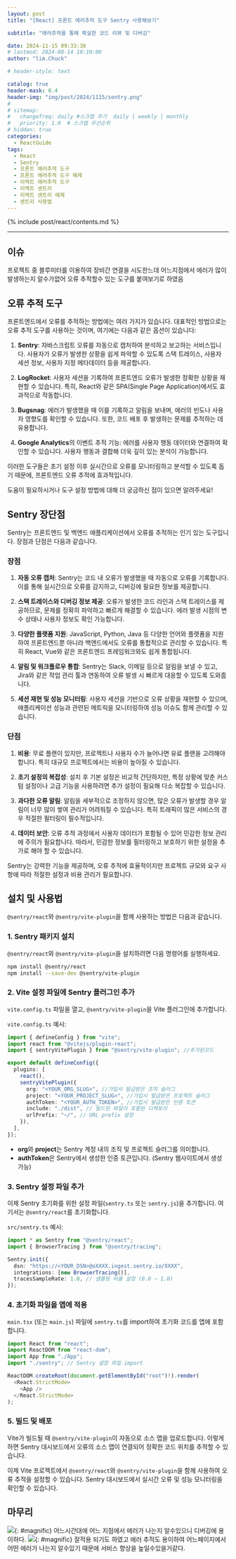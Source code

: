 ```yaml
---
layout: post
title: "[React] 프론트 에러추적 도구 Sentry 사용해보기"

subtitle: "에러추적을 통해 확실한 코드 리뷰 및 디버깅"

date: 2024-11-15 09:33:38
# lastmod: 2024-08-14 10:10:00
author: "lim.Chuck"

# header-style: text

catalog: true
header-mask: 0.4
header-img: "img/post/2024/1115/sentry.png"
#
# sitemap:
#   changefreq: daily #스크랩 주기  daily | weekly | monthly
#   priority: 1.0  # 스크랩 우선순위
# hidden: true
categories:
  - ReactGuide
tags:
  - React
  - Sentry
  - 프론트 에러추적 도구
  - 프론트 에러추적 도구 예제
  - 리엑트 에러추적 도구
  - 리엑트 센트리
  - 리엑트 센트리 예제
  - 센트리 사용법
---
```


{% include post/react/contents.md %}

---

## 이슈

프로젝트 중 블루미터를 이용하여 장비간 연결을 시도한느데 어느지점에서 에러가 많이 발생하는지 알수가없어 오류 추적할수 있는 도구를 붙여보기로 하였음

## 오류 추적 도구

프론트엔드에서 오류를 추적하는 방법에는 여러 가지가 있습니다. 대표적인 방법으로는 오류 추적 도구를 사용하는 것이며, 여기에는 다음과 같은 옵션이 있습니다:

1. **Sentry**: 자바스크립트 오류를 자동으로 캡처하여 분석하고 보고하는 서비스입니다. 사용자가 오류가 발생한 상황을 쉽게 파악할 수 있도록 스택 트레이스, 사용자 세션 정보, 사용자 지정 메타데이터 등을 제공합니다.

2. **LogRocket**: 사용자 세션을 기록하여 프론트엔드 오류가 발생한 정확한 상황을 재현할 수 있습니다. 특히, React와 같은 SPA(Single Page Application)에서도 효과적으로 작동합니다.

3. **Bugsnag**: 에러가 발생했을 때 이를 기록하고 알림을 보내며, 에러의 빈도나 사용자 영향도를 확인할 수 있습니다. 또한, 코드 배포 후 발생하는 문제를 추적하는 데 유용합니다.

4. **Google Analytics**의 이벤트 추적 기능: 에러를 사용자 행동 데이터와 연결하여 확인할 수 있습니다. 사용자 행동과 결합해 더욱 깊이 있는 분석이 가능합니다.

이러한 도구들은 초기 설정 이후 실시간으로 오류를 모니터링하고 분석할 수 있도록 돕기 때문에, 프론트엔드 오류 추적에 효과적입니다.

도움이 필요하시거나 도구 설정 방법에 대해 더 궁금하신 점이 있으면 알려주세요!

## Sentry 장단점

Sentry는 프론트엔드 및 백엔드 애플리케이션에서 오류를 추적하는 인기 있는 도구입니다. 장점과 단점은 다음과 같습니다.

### 장점

1. **자동 오류 캡처**: Sentry는 코드 내 오류가 발생했을 때 자동으로 오류를 기록합니다. 이를 통해 실시간으로 오류를 감지하고, 디버깅에 필요한 정보를 제공합니다.
2. **스택 트레이스와 디버깅 정보 제공**: 오류가 발생한 코드 라인과 스택 트레이스를 제공하므로, 문제를 정확히 파악하고 빠르게 해결할 수 있습니다. 에러 발생 시점의 변수 상태나 사용자 정보도 확인 가능합니다.

3. **다양한 플랫폼 지원**: JavaScript, Python, Java 등 다양한 언어와 플랫폼을 지원하여 프론트엔드뿐 아니라 백엔드에서도 오류를 통합적으로 관리할 수 있습니다. 특히 React, Vue와 같은 프론트엔드 프레임워크와도 쉽게 통합됩니다.

4. **알림 및 워크플로우 통합**: Sentry는 Slack, 이메일 등으로 알림을 보낼 수 있고, Jira와 같은 작업 관리 툴과 연동하여 오류 발생 시 빠르게 대응할 수 있도록 도와줍니다.

5. **세션 재현 및 성능 모니터링**: 사용자 세션을 기반으로 오류 상황을 재현할 수 있으며, 애플리케이션 성능과 관련된 메트릭을 모니터링하여 성능 이슈도 함께 관리할 수 있습니다.

### 단점

1. **비용**: 무료 플랜이 있지만, 프로젝트나 사용자 수가 늘어나면 유료 플랜을 고려해야 합니다. 특히 대규모 프로젝트에서는 비용이 높아질 수 있습니다.

2. **초기 설정의 복잡성**: 설치 후 기본 설정은 비교적 간단하지만, 특정 상황에 맞춘 커스텀 설정이나 고급 기능을 사용하려면 추가 설정이 필요해 다소 복잡할 수 있습니다.

3. **과다한 오류 알림**: 알림을 세부적으로 조정하지 않으면, 많은 오류가 발생할 경우 알림이 너무 많이 쌓여 관리가 어려워질 수 있습니다. 특히 트래픽이 많은 서비스의 경우 적절한 필터링이 필수적입니다.

4. **데이터 보안**: 오류 추적 과정에서 사용자 데이터가 포함될 수 있어 민감한 정보 관리에 주의가 필요합니다. 따라서, 민감한 정보를 필터링하고 보호하기 위한 설정을 추가로 해야 할 수 있습니다.

Sentry는 강력한 기능을 제공하며, 오류 추적에 효율적이지만 프로젝트 규모와 요구 사항에 따라 적절한 설정과 비용 관리가 필요합니다.

## 설치 및 사용법

`@sentry/react`와 `@sentry/vite-plugin`을 함께 사용하는 방법은 다음과 같습니다.

### 1. Sentry 패키지 설치

`@sentry/react`와 `@sentry/vite-plugin`을 설치하려면 다음 명령어를 실행하세요.

```bash
npm install @sentry/react
npm install --save-dev @sentry/vite-plugin
```

### 2. Vite 설정 파일에 Sentry 플러그인 추가

`vite.config.ts` 파일을 열고, `@sentry/vite-plugin`을 Vite 플러그인에 추가합니다.

`vite.config.ts` 예시:

```typescript
import { defineConfig } from "vite";
import react from "@vitejs/plugin-react";
import { sentryVitePlugin } from "@sentry/vite-plugin"; //추가된코드

export default defineConfig({
  plugins: [
    react(),
    sentryVitePlugin({
      org: "<YOUR_ORG_SLUG>", //가입시 발급받은 조직 슬러그
      project: "<YOUR_PROJECT_SLUG>", //가입시 발급받은 프로젝트 슬러그
      authToken: "<YOUR_AUTH_TOKEN>", //가입시 발급받은 인증 토큰
      include: "./dist", // 빌드된 파일이 포함된 디렉토리
      urlPrefix: "~/", // URL prefix 설정
    }),
  ],
});
```

- **org**와 **project**는 Sentry 계정 내의 조직 및 프로젝트 슬러그를 의미합니다.
- **authToken**은 Sentry에서 생성한 인증 토큰입니다. (Sentry 웹사이트에서 생성 가능)

### 3. Sentry 설정 파일 추가

이제 Sentry 초기화를 위한 설정 파일(`sentry.ts` 또는 `sentry.js`)을 추가합니다. 여기서는 `@sentry/react`를 초기화합니다.

`src/sentry.ts` 예시:

```typescript
import * as Sentry from "@sentry/react";
import { BrowserTracing } from "@sentry/tracing";

Sentry.init({
  dsn: "https://<YOUR_DSN>@oXXXX.ingest.sentry.io/XXXX",
  integrations: [new BrowserTracing()],
  tracesSampleRate: 1.0, // 샘플링 비율 설정 (0.0 ~ 1.0)
});
```

### 4. 초기화 파일을 앱에 적용

`main.tsx` (또는 `main.js`) 파일에 `sentry.ts`를 import하여 초기화 코드를 앱에 포함합니다.

```typescript
import React from "react";
import ReactDOM from "react-dom";
import App from "./App";
import "./sentry"; // Sentry 설정 파일 import

ReactDOM.createRoot(document.getElementById("root")!).render(
  <React.StrictMode>
    <App />
  </React.StrictMode>
);
```

### 5. 빌드 및 배포

Vite가 빌드될 때 `@sentry/vite-plugin`이 자동으로 소스 맵을 업로드합니다. 이렇게 하면 Sentry 대시보드에서 오류의 소스 맵이 연결되어 정확한 코드 위치를 추적할 수 있습니다.

이제 Vite 프로젝트에서 `@sentry/react`와 `@sentry/vite-plugin`을 함께 사용하여 오류 추적을 설정할 수 있습니다. Sentry 대시보드에서 실시간 오류 및 성능 모니터링을 확인할 수 있습니다.

## 마무리

![](/img/post/2024/1115/1.png){: #magnific}
어느시간대에 어느 지점에서 에러가 나는지 알수있으니 디버깅에 용이하다.
![](/img/post/2024/1115/2.png){: #magnific}
잘적용 되기도 하였고 에러 추적도 용이하여 어느페이지에서 어떤 에러가 나는지 알수있기 때문에 서비스 향상을 높일수있을거같다.
